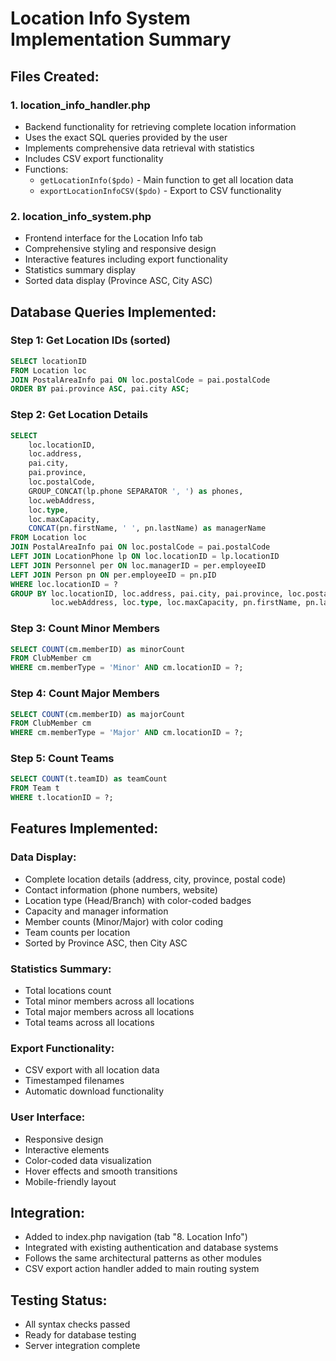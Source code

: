 # Location Info System Implementation Summary

## Files Created:

### 1. location_info_handler.php
- Backend functionality for retrieving complete location information
- Uses the exact SQL queries provided by the user
- Implements comprehensive data retrieval with statistics
- Includes CSV export functionality
- Functions:
  - `getLocationInfo($pdo)` - Main function to get all location data
  - `exportLocationInfoCSV($pdo)` - Export to CSV functionality

### 2. location_info_system.php
- Frontend interface for the Location Info tab
- Comprehensive styling and responsive design
- Interactive features including export functionality
- Statistics summary display
- Sorted data display (Province ASC, City ASC)

## Database Queries Implemented:

### Step 1: Get Location IDs (sorted)
```sql
SELECT locationID
FROM Location loc
JOIN PostalAreaInfo pai ON loc.postalCode = pai.postalCode
ORDER BY pai.province ASC, pai.city ASC;
```

### Step 2: Get Location Details
```sql
SELECT 
    loc.locationID,
    loc.address, 
    pai.city, 
    pai.province, 
    loc.postalCode, 
    GROUP_CONCAT(lp.phone SEPARATOR ', ') as phones,
    loc.webAddress, 
    loc.type, 
    loc.maxCapacity, 
    CONCAT(pn.firstName, ' ', pn.lastName) as managerName
FROM Location loc
JOIN PostalAreaInfo pai ON loc.postalCode = pai.postalCode
LEFT JOIN LocationPhone lp ON loc.locationID = lp.locationID
LEFT JOIN Personnel per ON loc.managerID = per.employeeID
LEFT JOIN Person pn ON per.employeeID = pn.pID
WHERE loc.locationID = ?
GROUP BY loc.locationID, loc.address, pai.city, pai.province, loc.postalCode, 
         loc.webAddress, loc.type, loc.maxCapacity, pn.firstName, pn.lastName;
```

### Step 3: Count Minor Members
```sql
SELECT COUNT(cm.memberID) as minorCount
FROM ClubMember cm
WHERE cm.memberType = 'Minor' AND cm.locationID = ?;
```

### Step 4: Count Major Members
```sql
SELECT COUNT(cm.memberID) as majorCount
FROM ClubMember cm
WHERE cm.memberType = 'Major' AND cm.locationID = ?;
```

### Step 5: Count Teams
```sql
SELECT COUNT(t.teamID) as teamCount
FROM Team t
WHERE t.locationID = ?;
```

## Features Implemented:

### Data Display:
- Complete location details (address, city, province, postal code)
- Contact information (phone numbers, website)
- Location type (Head/Branch) with color-coded badges
- Capacity and manager information
- Member counts (Minor/Major) with color coding
- Team counts per location
- Sorted by Province ASC, then City ASC

### Statistics Summary:
- Total locations count
- Total minor members across all locations
- Total major members across all locations
- Total teams across all locations

### Export Functionality:
- CSV export with all location data
- Timestamped filenames
- Automatic download functionality

### User Interface:
- Responsive design
- Interactive elements
- Color-coded data visualization
- Hover effects and smooth transitions
- Mobile-friendly layout

## Integration:
- Added to index.php navigation (tab "8. Location Info")
- Integrated with existing authentication and database systems
- Follows the same architectural patterns as other modules
- CSV export action handler added to main routing system

## Testing Status:
- All syntax checks passed
- Ready for database testing
- Server integration complete
